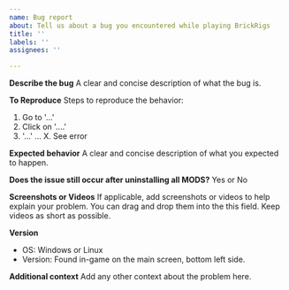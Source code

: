 ```yaml
---
name: Bug report
about: Tell us about a bug you encountered while playing BrickRigs
title: ''
labels: ''
assignees: ''

---
```


<!-- Please fill out *all* fields as best as you can, or we can't help you -->

**Describe the bug**
A clear and concise description of what the bug is.

**To Reproduce**
Steps to reproduce the behavior:
1. Go to '...'
2. Click on '....'
3. '...'
...
X. See error

**Expected behavior**
A clear and concise description of what you expected to happen.

**Does the issue still occur after uninstalling all MODS?**
Yes or No

**Screenshots or Videos**
If applicable, add screenshots or videos to help explain your problem. You can
drag and drop them into the this field. Keep videos as short as possible.

**Version**
 - OS: Windows or Linux
 - Version: Found in-game on the main screen, bottom left side.

**Additional context**
Add any other context about the problem here.

